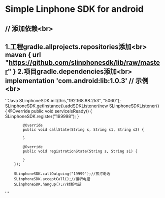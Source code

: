 Simple Linphone SDK for android
===============================
// 添加依赖\<br>
-----------
1.工程gradle.allprojects.repositories添加\<br>
        maven { url "https://github.com/slinphonesdk/lib/raw/master" }
2.项目gradle.dependencies添加\<br>
    implementation 'com.android:lib:1.0.3'
// 示例\<br>
----------
'''Java
SLinphoneSDK.init(this,"192.168.88.253", "5060");
SLinphoneSDK.getInstance().addSDKListener(new SLinphoneSDKListener() {
            @Override
            public void serviceIsReady() {
                SLinphoneSDK.register("199998");
            }

            @Override
            public void callState(String s, String s1, String s2) {

            }

            @Override
            public void registrationState(String s, String s1) {

            }
        });
        
        SLinphoneSDK.callOutgoing("19999");//拔打电话
        SLinphoneSDK.acceptCall();//接听电话
        SLinphoneSDK.hangup();//挂断电话
'''
